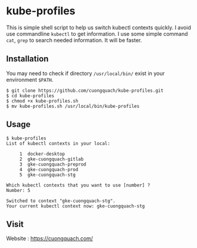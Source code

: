 # kube-profiles

This is simple shell script to help us switch kubectl contexts quickly. I avoid use commandline `kubectl` to get information. I use some simple command `cat`, `grep` to search needed information. It will be faster.

## Installation

You may need to check if directory `/usr/local/bin/` exist in your environment `$PATH`.

```
$ git clone https://github.com/cuongquach/kube-profiles.git
$ cd kube-profiles
$ chmod +x kube-profiles.sh
$ mv kube-profiles.sh /usr/local/bin/kube-profiles
```

## Usage

```
$ kube-profiles
List of kubectl contexts in your local:

     1	docker-desktop
     2	gke-cuongquach-gitlab
     3	gke-cuongquach-preprod
     4	gke-cuongquach-prod
     5	gke-cuongquach-stg

Which kubectl contexts that you want to use [number] ?
Number: 5

Switched to context "gke-cuongquach-stg".
Your current kubectl context now: gke-cuongquach-stg
```

## Visit

Website : https://cuongquach.com/
